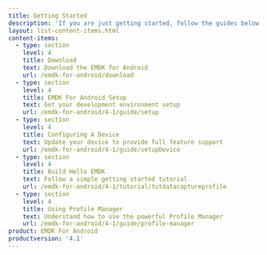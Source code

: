 ```yaml
---
title: Getting Started
description: 'If you are just getting started, follow the guides below to get your development environment setup properly and understand the foundations for using the EMDK for Android features.'
layout: list-content-items.html
content-items:
  - type: section
    level: 4
    title: Download
    text: Download the EMDK for Android
    url: /emdk-for-android/download
  - type: section
    level: 4
    title: EMDK For Android Setup
    text: Get your development environment setup
    url: /emdk-for-android/4-1/guide/setup
  - type: section
    level: 4
    title: Configuring A Device
    text: Update your device to provide full feature support
    url: /emdk-for-android/4-1/guide/setupDevice
  - type: section
    level: 4
    title: Build Hello EMDK
    text: Follow a simple getting started tutorial
    url: /emdk-for-android/4-1/tutorial/tutdatacaptureprofile
  - type: section
    level: 4
    title: Using Profile Manager
    text: Understand how to use the powerful Profile Manager
    url: /emdk-for-android/4-1/guide/profile-manager
product: EMDK For Android
productversion: '4.1'
---
```

           










